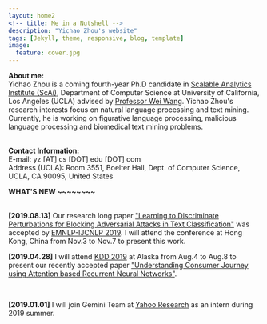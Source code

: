 ```yaml
---
layout: home2
<!-- title: Me in a Nutshell -->
description: "Yichao Zhou's website"
tags: [Jekyll, theme, responsive, blog, template]
image:
  feature: cover.jpg
---
```

<b>About me:</b><br>
Yichao Zhou is a coming fourth-year Ph.D candidate in <a href="https://scai.cs.ucla.edu/" target="_blank">Scalable Analytics Institute (ScAi)</a>, Department of Computer Science at University of California, Los Angeles (UCLA) advised by <a href="http://web.cs.ucla.edu/~weiwang/" target="_blank"> Professor Wei Wang</a>. Yichao Zhou's research interests focus on natural language processing and text mining. Currently, he is working on figurative language processing, malicious language processing and biomedical text mining problems.
 

<br>
<b>Contact Information:</b><br>
E-mail: yz [AT] cs [DOT] edu [DOT] com<br>
Address (UCLA): Room 3551, Boelter Hall, Dept. of Computer Science, UCLA, CA 90095, United States


<br />

<b> WHAT'S NEW ~~~~~~~~ </b>

<br />
<b>[2019.08.13]</b> Our research long paper <a href="" target="_blank">"Learning to Discriminate Perturbations for Blocking Adversarial Attacks in Text Classification"</a> was accepted by <a href="https://www.emnlp-ijcnlp2019.org/" target="_blank">EMNLP-IJCNLP 2019</a>. I will attend the conference at Hong Kong, China from Nov.3 to Nov.7 to present this work.

<br />

<b>[2019.04.28]</b> I will attend <a href="https://www.kdd.org/kdd2019/" target="_blank">KDD 2019</a> at Alaska from Aug.4 to Aug.8 to present our recently accepted paper <a href="https://research.yahoo.com/publications/9133/understanding-consumer-journey-using-attention-based-recurrent-neural-networks" target="_blank">"Understanding Consumer Journey using Attention based Recurrent Neural Networks"</a>. 

<br />

<b>[2019.01.01]</b> I will join Gemini Team at <a href="https://research.yahoo.com/" target="_blank">Yahoo Research</a> as an intern during 2019 summer. 







